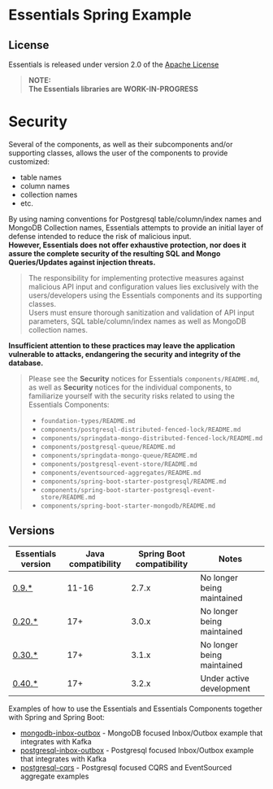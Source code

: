 # Essentials Spring Example

## License
Essentials is released under version 2.0 of the [Apache License](https://www.apache.org/licenses/LICENSE-2.0)

> **NOTE:**  
> **The Essentials libraries are WORK-IN-PROGRESS**

# Security

Several of the components, as well as their subcomponents and/or supporting classes, allows the user of the components to provide customized:
- table names
- column names
- collection names
- etc.

By using naming conventions for Postgresql table/column/index names and MongoDB Collection names, Essentials attempts to provide an initial layer of defense intended to reduce the risk of malicious input.    
**However, Essentials does not offer exhaustive protection, nor does it assure the complete security of the resulting SQL and Mongo Queries/Updates against injection threats.**
> The responsibility for implementing protective measures against malicious API input and configuration values lies exclusively with the users/developers using the Essentials components and its supporting classes.  
> Users must ensure thorough sanitization and validation of API input parameters, SQL table/column/index names as well as MongoDB collection names.

**Insufficient attention to these practices may leave the application vulnerable to attacks, endangering the security and integrity of the database.**

> Please see the **Security** notices for Essentials `components/README.md`, as well as **Security** notices for the individual components, to familiarize yourself with the security
> risks related to using the Essentials Components:
> - `foundation-types/README.md`
> - `components/postgresql-distributed-fenced-lock/README.md`
> - `components/springdata-mongo-distributed-fenced-lock/README.md`
> - `components/postgresql-queue/README.md`
> - `components/springdata-mongo-queue/README.md`
> - `components/postgresql-event-store/README.md`
> - `components/eventsourced-aggregates/README.md`
> - `components/spring-boot-starter-postgresql/README.md`
> - `components/spring-boot-starter-postgresql-event-store/README.md`
> - `components/spring-boot-starter-mongodb/README.md`

## Versions

| Essentials version                                                                           | Java compatibility | Spring Boot compatibility | Notes                      |
|----------------------------------------------------------------------------------------------|--------------------|---------------------------|----------------------------|
| [0.9.*](https://github.com/cloudcreate-dk/essentials-spring-examples/tree/java11)            | 11-16              | 2.7.x                     | No longer being maintained |
| [0.20.*](https://github.com/cloudcreate-dk/essentials-spring-examples/tree/springboot_3_0_x) | 17+                | 3.0.x                     | No longer being maintained |
| [0.30.*](https://github.com/cloudcreate-dk/essentials-spring-examples/tree/springboot_3_1_x) | 17+                | 3.1.x                     | No longer being maintained |
| [0.40.*](https://github.com/cloudcreate-dk/essentials-spring-examples/tree/main)             | 17+                | 3.2.x                     | Under active development   |

Examples of how to use the Essentials and Essentials Components together with Spring and Spring Boot:

- [mongodb-inbox-outbox](mongodb-inbox-outbox/README.md) - MongoDB focused Inbox/Outbox example that integrates with Kafka
- [postgresql-inbox-outbox](postgresql-inbox-outbox/README.md) - Postgresql focused Inbox/Outbox example that integrates with Kafka
- [postgresql-cqrs](postgresql-cqrs/README.md) - Postgresql focused CQRS and EventSourced aggregate examples
